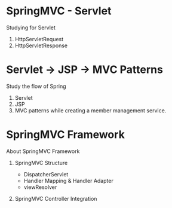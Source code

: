 # SpringMVC - Servlet
Studying for Servlet
1. HttpServletRequest
2. HttpServletResponse

# Servlet -> JSP -> MVC Patterns
Study the flow of Spring
1. Servlet
2. JSP
3. MVC patterns 
while creating a member management service.  

# SpringMVC Framework
About SpringMVC Framework
1. SpringMVC Structure 
    - DispatcherServlet
    - Handler Mapping & Handler Adapter
    - viewResolver
   
2. SpringMVC Controller Integration

